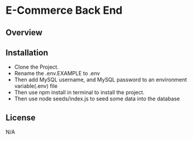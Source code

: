 # E-Commerce Back End



## Overview


## Installation

- Clone the Project.
- Rename the .env.EXAMPLE to .env
- Then add MySQL username, and MySQL password to an environment variable(.env) file
- Then use npm install in terminal to install the project.
- Then use node seeds/index.js to seed some data into the database


## License

N/A